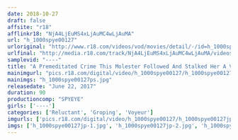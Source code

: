```yaml
---
date: 2018-10-27
draft: false
affsite: "r18"
afflinkr18: "NjA4LjEuMS4xLjAuMC4wLjAuMA"
url: "h_1000spye00127"
urloriginal: "http://www.r18.com/videos/vod/movies/detail/-/id=h_1000spye00127"
urlfinal: "http://media.r18.com/track/NjA4LjEuMS4xLjAuMC4wLjAuMA/videos/vod/movies/detail/-/id=h_1000spye00127"
samplevid: "----"
title: "A Premeditated Crime This Molester Followed And Stalked Her A Video Record Of Tragic Ladies Who Were Forced Into Public Bathrooms And Turned Into Rape Victims"
mainimgurl: "pics.r18.com/digital/video/h_1000spye00127/h_1000spye00127ps.jpg"
mainimgs: "h_1000spye00127ps.jpg"
releasedate: "June 22, 2017"
duration: 90
productioncomp: "SPYEYE"
girls: ['----']
categories: ['Reluctant', 'Groping', 'Voyeur']
imgurls: ['pics.r18.com/digital/video/h_1000spye00127/h_1000spye00127jp-1.jpg', 'pics.r18.com/digital/video/h_1000spye00127/h_1000spye00127jp-2.jpg', 'pics.r18.com/digital/video/h_1000spye00127/h_1000spye00127jp-3.jpg', 'pics.r18.com/digital/video/h_1000spye00127/h_1000spye00127jp-4.jpg', 'pics.r18.com/digital/video/h_1000spye00127/h_1000spye00127jp-5.jpg', 'pics.r18.com/digital/video/h_1000spye00127/h_1000spye00127jp-6.jpg', 'pics.r18.com/digital/video/h_1000spye00127/h_1000spye00127jp-7.jpg', 'pics.r18.com/digital/video/h_1000spye00127/h_1000spye00127jp-8.jpg', 'pics.r18.com/digital/video/h_1000spye00127/h_1000spye00127jp-9.jpg', 'pics.r18.com/digital/video/h_1000spye00127/h_1000spye00127jp-10.jpg', 'pics.r18.com/digital/video/h_1000spye00127/h_1000spye00127jp-11.jpg', 'pics.r18.com/digital/video/h_1000spye00127/h_1000spye00127jp-12.jpg', 'pics.r18.com/digital/video/h_1000spye00127/h_1000spye00127jp-13.jpg', 'pics.r18.com/digital/video/h_1000spye00127/h_1000spye00127jp-14.jpg', 'pics.r18.com/digital/video/h_1000spye00127/h_1000spye00127jp-15.jpg', 'pics.r18.com/digital/video/h_1000spye00127/h_1000spye00127jp-16.jpg', 'pics.r18.com/digital/video/h_1000spye00127/h_1000spye00127jp-17.jpg', 'pics.r18.com/digital/video/h_1000spye00127/h_1000spye00127jp-18.jpg', 'pics.r18.com/digital/video/h_1000spye00127/h_1000spye00127jp-19.jpg', 'pics.r18.com/digital/video/h_1000spye00127/h_1000spye00127jp-20.jpg']
imgs: ['h_1000spye00127jp-1.jpg', 'h_1000spye00127jp-2.jpg', 'h_1000spye00127jp-3.jpg', 'h_1000spye00127jp-4.jpg', 'h_1000spye00127jp-5.jpg', 'h_1000spye00127jp-6.jpg', 'h_1000spye00127jp-7.jpg', 'h_1000spye00127jp-8.jpg', 'h_1000spye00127jp-9.jpg', 'h_1000spye00127jp-10.jpg', 'h_1000spye00127jp-11.jpg', 'h_1000spye00127jp-12.jpg', 'h_1000spye00127jp-13.jpg', 'h_1000spye00127jp-14.jpg', 'h_1000spye00127jp-15.jpg', 'h_1000spye00127jp-16.jpg', 'h_1000spye00127jp-17.jpg', 'h_1000spye00127jp-18.jpg', 'h_1000spye00127jp-19.jpg', 'h_1000spye00127jp-20.jpg']
---
```

